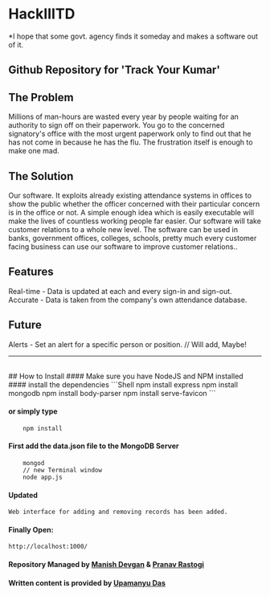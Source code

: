 # HackIIITD

*I hope that some govt. agency finds it someday and makes a software out of it.

Github Repository for 'Track Your Kumar'
<br>
-----------------------------------------------------------------------------------------------------------------------------------

## The Problem

Millions of man-hours are wasted every year by people waiting for an authority to sign off on their paperwork. You go to the concerned signatory's office with the most urgent paperwork only to find out that he has not come in because he has the flu. The frustration itself is enough to make one mad.

## The Solution

Our software. It exploits already existing attendance systems in offices to show the public whether the officer concerned with their particular concern is in the office or not. A simple enough idea which is easily executable will make the lives of countless working people far easier. Our software will take customer relations to a whole new level. The software can be used in banks, government offices, colleges, schools, pretty much every customer facing business can use our software to improve customer relations.. 

## Features

Real-time - Data is updated at each and every sign-in and sign-out.<br>
Accurate - Data is taken from the company's own attendance database.<br>

## Future

Alerts - Set an alert for a specific person or position. // Will add, Maybe!

----------------------------------------------------------------------------------------------------------------------------------
<br>
## How to Install
#### Make sure you have NodeJS and NPM installed
#### install the dependencies
```Shell
    npm install express
    npm install mongodb
    npm install body-parser
    npm install serve-favicon
```
    
#### or simply type
```Shell
    npm install
```
#### First add the data.json file to the MongoDB Server
```Shell
    mongod
    // new Terminal window
    node app.js
```
    
#### Updated
    Web interface for adding and removing records has been added.

#### Finally Open:
    http://localhost:1000/

#### Repository Managed by [Manish Devgan](https://github.com/gabru-md) & [Pranav Rastogi](https://github.com/pranav-rastogi)
#### Written content is provided by [Upamanyu Das](https://www.facebook.com/profile.php?id=100013171476679)
